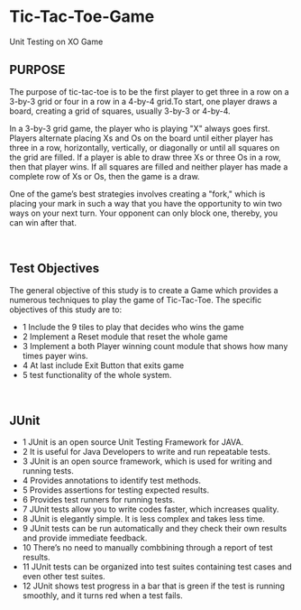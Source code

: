 # Tic-Tac-Toe-Game
  Unit Testing on XO Game

## PURPOSE

  The purpose of tic-tac-toe is to be the first player to get
three in a row on a 3-by-3 grid or four in a row in a 4-by-4 grid.To
start, one player draws a board, creating a grid of squares, usually
3-by-3 or 4-by-4.

  In a 3-by-3 grid game, the player who is playing "X" always
goes first. Players alternate placing Xs and Os on the board until
either player has three in a row, horizontally, vertically, or diagonally
or until all squares on the grid are filled. If a player is able to draw
three Xs or three Os in a row, then that player wins. If all squares
are filled and neither player has made a complete row of Xs or Os,
then the game is a draw.

  One of the game’s best strategies involves creating a "fork,"
which is placing your mark in such a way that you have the opportunity
to win two ways on your next turn. Your opponent can only
block one, thereby, you can win after that.

<br>

## Test Objectives

The general objective of this study is to create a Game which provides
a numerous techniques to play the game of Tic-Tac-Toe. The specific
objectives of this study are to:

- 1 Include the 9 tiles to play that decides who wins the game
- 2 Implement a Reset module that reset the whole game
- 3 Implement a both Player winning count module that shows how many times payer wins.
- 4 At last include Exit Button that exits game
- 5 test functionality of the whole system.

<br>

## JUnit 

- 1 JUnit is an open source Unit Testing Framework for JAVA. 
- 2 It is useful for Java Developers to write and run repeatable tests.
- 3 JUnit is an open source framework, which is used for writing and running tests.
- 4 Provides annotations to identify test methods.
- 5 Provides assertions for testing expected results.
- 6 Provides test runners for running tests.
- 7 JUnit tests allow you to write codes faster, which increases quality.
- 8 JUnit is elegantly simple. It is less complex and takes less time.
- 9 JUnit tests can be run automatically and they check their own results and provide immediate feedback.
- 10 There’s no need to manually combbining through a report of test results.
- 11 JUnit tests can be organized into test suites containing test cases and even other test suites.
- 12 JUnit shows test progress in a bar that is green if the test is running smoothly, and it turns red when a test fails.
